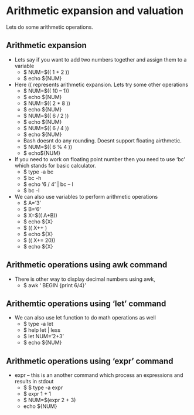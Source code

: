 # Arithmetic expansion and valuation

Lets do some arithmetic operations.

## Arithmetic expansion

- Lets say if you want to add two numbers together and assign them to a variable
  - $ NUM=$(( 1 + 2 ))
  - $ echo ${NUM}
- Here (( represents arithmetic expansion. Lets try some other operations
  - $ NUM=$(( 10 – 1))
  - $ echo ${NUM}
  - $ NUM=$(( 2 \* 8 ))
  - $ echo ${NUM}
  - $ NUM=$(( 6 / 2 ))
  - $ echo ${NUM}
  - $ NUM=$(( 6 / 4 ))
  - $ echo ${NUM}
  - Bash doesnt do any rounding. Doesnt support floating airthmetic.
  - $ NUM=$(( 6 % 4 ))
  - $ echo${NUM}
- If you need to work on floating point number then you need to use ‘bc’ which stands for basic calculator.
  - $ type -a bc
  - $ bc -h
  - $ echo ‘6 / 4’ | bc – l
  - $ bc -l
- We can also use variables to perform arithmetic operations
  - $ A=’3’
  - $ B=’6’
  - $ X=$(( A+B))
  - $ echo ${X}
  - $ (( X++ )
  - $ echo ${X}
  - $ (( X+= 20))
  - $ echo ${X}

## Arithmetic operations using awk command

- There is other way to display decimal numbers using awk,
  - $ awk ‘ BEGIN {print 6/4}’

## Arithemtic operations using ‘let’ command

- We can also use let function to do math operations as well
  - $ type -a let
  - $ help let | less
  - $ let NUM=’2+3’
  - $ echo ${NUM}

## Arithmetic operations using ‘expr’ command

- expr – this is an another command which process an expressions and results in stdout
  - $ $ type -a expr
  - $ expr 1 + 1
  - $ NUM=$(expr 2 + 3)
  - echo ${NUM}

